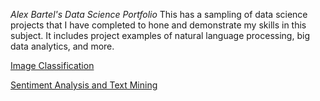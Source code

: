 *Alex Bartel's Data Science Portfolio*
This has a sampling of data science projects that I have completed to hone and demonstrate my skills in this subject. It includes project examples of natural language processing, big data analytics, and more.

[Image Classification](https://github.com/albartel/albartel.github.io/blob/main/Image%20Classification.ipynb)

[Sentiment Analysis and Text Mining](https://github.com/albartel/albartel.github.io/blob/main/Sentiment%20Analysis.ipynb)


